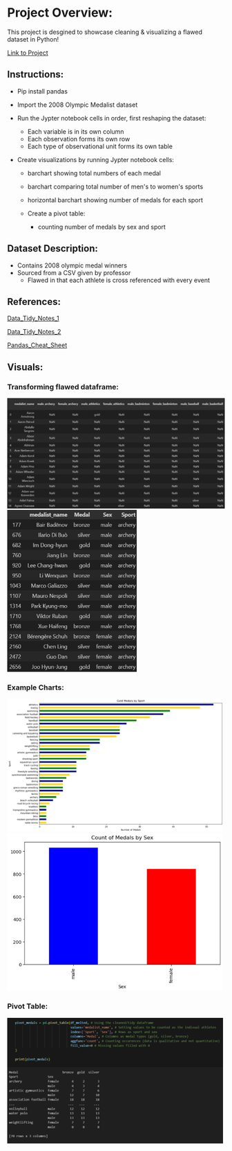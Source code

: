 # Project Overview: 
This project is desgined to showcase cleaning & visualizing a flawed dataset in Python! 

[Link to Project](https://github.com/wsteadman/Steadman-Data-Science-Portfolio/blob/main/Tidy%20Data%20Project/Olympians.ipynb)

## Instructions: 
- Pip install pandas 
- Import the 2008 Olympic Medalist dataset
- Run the Jypter notebook cells in order, first reshaping the dataset:
    - Each variable is in its own column
    - Each observation forms its own row
    - Each type of observational unit forms its own table

- Create visualizations by running Jypter notebook cells:
    - barchart showing total numbers of each medal 
    - barchart comparing total number of men's to women's sports 
    - horizontal barchart showing number of medals for each sport
 
  - Create a pivot table:
    - counting number of medals by sex and sport

## Dataset Description: 
- Contains 2008 olympic medal winners 
- Sourced from a CSV given by professor 
   - Flawed in that each athlete is cross referenced with every event 

## References:
[Data_Tidy_Notes_1](https://github.com/wsteadman/Steadman-Data-Science-Portfolio/blob/main/Notes/Week%206/IDS_6_1_FINAL.ipynb)

[Data_Tidy_Notes_2](https://github.com/wsteadman/Steadman-Data-Science-Portfolio/blob/main/Notes/Week%206/IDS_6_2_FINAL.ipynb)

[Pandas_Cheat_Sheet](https://pandas.pydata.org/Pandas_Cheat_Sheet.pdf)


## Visuals:
### Transforming flawed dataframe:
<img src="image-2.png" alt="alt text" width="600"> <img src="image-3.png" alt="alt text" width="300">

### Example Charts:
<img src="image.png" alt="alt text" width="500"> <img src="image-1.png" alt="alt text" width="500">

### Pivot Table:
<img src="image-4.png" alt="alt text" width="500"> 
